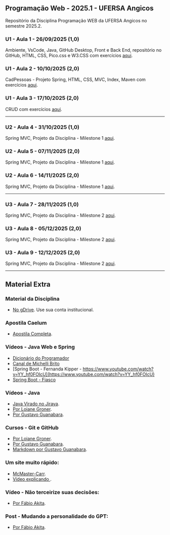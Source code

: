 ## Programação Web - 2025.1 - UFERSA Angicos
Repositório da Disciplina Programação WEB da UFERSA Angicos no semestre 2025.2.

### U1 - Aula 1 - 26/09/2025 (1,0)
Ambiente, VsCode, Java, GitHub Desktop, Front e Back End, repositório no GitHub, HTML, CSS, Pico.css e W3.CSS com exercícios [aqui](unidade1/aula1.md).

### U1 - Aula 2 - 10/10/2025 (2,0)
CadPessoas - Projeto Spring, HTML, CSS, MVC, Index, Maven com exercícios [aqui](unidade1/aulaX.md).

### U1 - Aula 3 - 17/10/2025 (2,0)
CRUD com exercícios [aqui](unidade1/aulaX.md).

---

### U2 - Aula 4 - 31/10/2025 (1,0)
Spring MVC, Projeto da Disciplina - Milestone 1 [aqui](unidade2/aulaX.md).

### U2 - Aula 5 - 07/11/2025 (2,0)
Spring MVC, Projeto da Disciplina - Milestone 1 [aqui](unidade2/aulaX.md).

### U2 - Aula 6 - 14/11/2025 (2,0)
Spring MVC, Projeto da Disciplina - Milestone 1 [aqui](unidade2/aulaX.md).

---

### U3 - Aula 7 - 28/11/2025 (1,0)
Spring MVC, Projeto da Disciplina - Milestone 2 [aqui](unidade3/aulaX.md).

### U3 - Aula 8 - 05/12/2025 (2,0)
Spring MVC, Projeto da Disciplina - Milestone 2 [aqui](unidade3/aulaX.md).

### U3 - Aula 9 - 12/12/2025 (2,0)
Spring MVC, Projeto da Disciplina - Milestone 2 [aqui](unidade3/aulaX.md).

---

## Material Extra 

### Material da Disciplina 
- [No gDrive](https://drive.google.com/open?id=16I2WfDFZMKDNZGPu1Wq2rl1uceQUZjr6). Use sua conta institucional. 

### Apostila Caelum 
- [Apostila Completa](https://www.alura.com.br/apostila-java-web). 

### Vídeos - Java Web e Spring 
- [Dicionário do Programador](https://www.youtube.com/watch?v=j_F0cz0em04) 
- [Canal de Michelli Brito](https://www.youtube.com/@MichelliBrito) 
- [Spring Boot - Fernanda Kipper - https://www.youtube.com/watch?v=YY_hf0FOIcU](https://www.youtube.com/watch?v=YY_hf0FOIcU) 
- [Spring Boot - Fiasco](https://www.youtube.com/watch?v=n8_qrrc8WN4) 

### Vídeos - Java 
- [Java Virado no Jiraya](https://www.youtube.com/playlist?list=PL62G310vn6nFIsOCC0H-C2infYgwm8SWW). 
- [Por Loiane Groner](https://www.youtube.com/playlist?list=PLGxZ4Rq3BOBq0KXHsp5J3PxyFaBIXVs3r). 
- [Por Gustavo Guanabara](https://www.youtube.com/playlist?list=PLHz_AreHm4dkqe2aR0tQK74m8SFe-aGsY). 

### Cursos - Git e GitHub 
- [Por Loiane Groner](https://www.youtube.com/watch?v=UMhskLXJuq4). 
- [Por Gustavo Guanabara](https://www.youtube.com/watch?v=xEKo29OWILE&list=PLHz_AreHm4dm7ZULPAmadvNhH6vk9oNZA). 
- [Markdown por Gustavo Guanabara](/git_github_gguanabara). 

### Um site muito rápido:
- [McMaster-Carr](https://www.mcmaster.com/).
- [Vídeo explicando ](https://www.youtube.com/watch?v=-Ln-8QM8KhQ).

### Vídeo - Não terceirize suas decisões:
- [Por Fábio Akita](https://www.youtube.com/watch?v=D3L8IOncLkg).

### Post - Mudando a personalidade do GPT:
- [Por Fábio Akita](https://akitaonrails.com/2025/04/28/destruindo-a-personalidade-do-chatgpt-4o/).